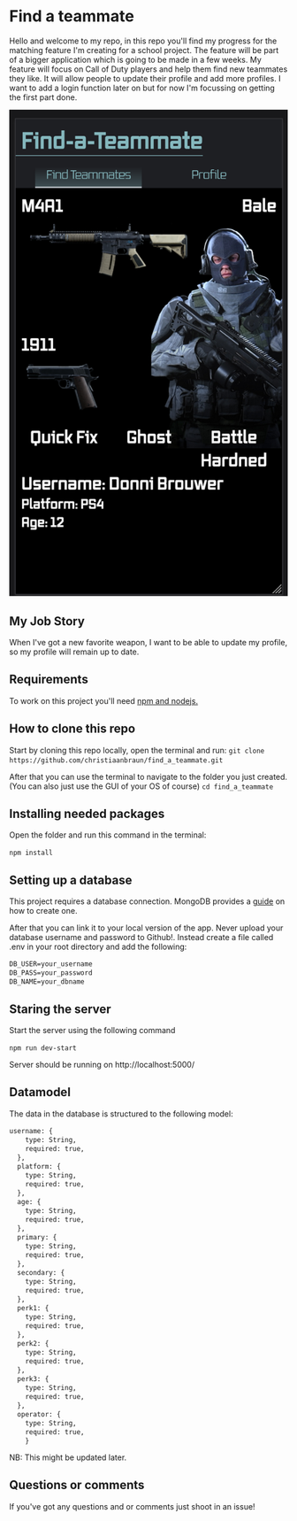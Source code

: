 # Find a teammate

Hello and welcome to my repo, in this repo you'll find my progress for the matching feature I'm creating for a school project. The feature will be part of a bigger application which is going to be made in a few weeks. My feature will focus on Call of Duty players and help them find new teammates they like. It will allow people to update their profile and add more profiles. I want to add a login function later on but for now I'm focussing on getting the first part done.

![UserInterface](./public/images/UI_screenshot.png)

## My Job Story

When I've got a new favorite weapon, I want to be able to update my profile, so my profile will remain up to date.

## Requirements

To work on this project you'll need [npm and nodejs.](https://www.npmjs.com/get-npm)

## How to clone this repo

Start by cloning this repo locally, open the terminal and run:
`git clone https://github.com/christiaanbraun/find_a_teammate.git`

After that you can use the terminal to navigate to the folder you just created. (You can also just use the GUI of your OS of course)
`cd find_a_teammate`

## Installing needed packages

Open the folder and run this command in the terminal:

`npm install`

## Setting up a database

This project requires a database connection. MongoDB provides a [guide](https://docs.mongodb.com/guides/server/drivers/) on how to create one.

After that you can link it to your local version of the app. Never upload your database username and password to Github!. Instead create a file called .env in your root directory and add the following:

```
DB_USER=your_username
DB_PASS=your_password
DB_NAME=your_dbname
```

## Staring the server

Start the server using the following command

`npm run dev-start`

Server should be running on http://localhost:5000/

## Datamodel

The data in the database is structured to the following model:

```JS
username: {
    type: String,
    required: true,
  },
  platform: {
    type: String,
    required: true,
  },
  age: {
    type: String,
    required: true,
  },
  primary: {
    type: String,
    required: true,
  },
  secondary: {
    type: String,
    required: true,
  },
  perk1: {
    type: String,
    required: true,
  },
  perk2: {
    type: String,
    required: true,
  },
  perk3: {
    type: String,
    required: true,
  },
  operator: {
    type: String,
    required: true,
    }
```

NB: This might be updated later.

## Questions or comments

If you've got any questions and or comments just shoot in an issue!
